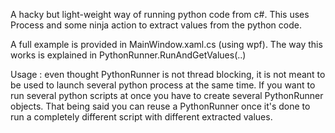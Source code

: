 A hacky but light-weight way of running python code from c#.
This uses Process and some ninja action to extract values from the python code.

A full example is provided in MainWindow.xaml.cs (using wpf). The way this works is explained in PythonRunner.RunAndGetValues(..)


Usage : 
even thought PythonRunner is not thread blocking, it is not meant to be used to launch several python process at the same time.
If you want to run several python scripts at once you have to create several PythonRunner objects.
That being said you can reuse a PythonRunner once it's done to run a completely different script with different extracted values.
